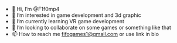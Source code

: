- 👋 Hi, I’m @F1f0mp4
- 👀 I’m interested in game development and 3d graphic
- 🌱 I’m currently learning VR game development
- 💞️ I’m looking to collaborate on some games or something like that
- 📫 How to reach me fifogames1@gmail.com or use link in bio

<!---
F1f0mp4/F1f0mp4 is a ✨ special ✨ repository because its `README.md` (this file) appears on your GitHub profile.
You can click the Preview link to take a look at your changes.
--->
